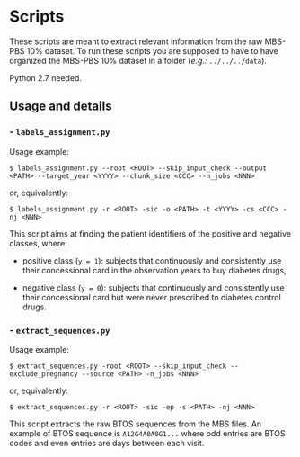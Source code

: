 # Scripts

These scripts are meant to extract relevant information from the raw MBS-PBS 10% dataset.
To run these scripts you are supposed to have to have organized the MBS-PBS 10% dataset in a folder (*e.g.:* `../../../data`).

Python 2.7 needed.

## Usage and details
### - `labels_assignment.py`

Usage example:

`$ labels_assignment.py --root <ROOT> --skip_input_check --output <PATH> --target_year <YYYY> --chunk_size <CCC> --n_jobs <NNN>`

or, equivalently:

`$ labels_assignment.py -r <ROOT> -sic -o <PATH> -t <YYYY> -cs <CCC> -nj <NNN>`

This script aims at finding the patient identifiers of the positive and negative
classes, where:
+ positive class (`y = 1`): subjects that continuously and consistently use
  their concessional card in the observation years to buy diabetes drugs,
- negative class (`y = 0`): subjects that continuously and consistently use
  their concessional card but were never prescribed to diabetes control drugs.

### - `extract_sequences.py`

Usage example:

`$ extract_sequences.py -root <ROOT> --skip_input_check --exclude_pregnancy --source <PATH> -n_jobs <NNN>`

or, equivalently:

`$ extract_sequences.py -r <ROOT> -sic -ep -s <PATH> -nj <NNN>`

This script extracts the raw BTOS sequences from the MBS files. An example of
BTOS sequence is `A12G4A0A0G1...` where odd entries are BTOS codes
and even entries are days between each visit.
